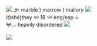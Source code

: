 ![](https://files.catbox.moe/9xbq0s.gif) ౨ৎ marble ) marrow ) mallory ![](https://files.catbox.moe/qqtd24.gif)
<br/>it)she)they ୨୧ 18 ୨୧ eng/esp ⟣<br/>
𖤍⸝⸝ heavily disordered
![](https://files.catbox.moe/52hbiy.gif)
<br/><br/>
![](https://files.catbox.moe/2n01wz.gif)
